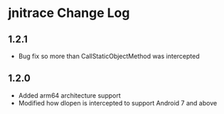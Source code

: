 # jnitrace Change Log

## 1.2.1
- Bug fix so more than CallStaticObjectMethod was intercepted

## 1.2.0
- Added arm64 architecture support
- Modified how dlopen is intercepted to support Android 7 and above
